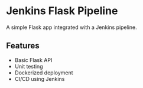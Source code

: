 # Jenkins Flask Pipeline

A simple Flask app integrated with a Jenkins pipeline.

## Features
- Basic Flask API
- Unit testing
- Dockerized deployment
- CI/CD using Jenkins
